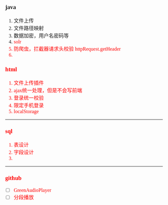 <font face="SimSun" size=3 >

### java

1. 文件上传
2. 文件路径映射
3. 数据加密，用户名密码等
4. <font color="Red">solr</span>
5. 防爬虫，拦截器请求头校验 httpRequest.getHeader
6. 

### html

1. 文件上传插件
2. ajax统一处理，但是不会写前端
3. 登录统一校验
4. 限定手机登录
5. localStorage

---

### sql

1. 表设计
2. 字段设计
3. 

---

### github

- [ ] GreenAudioPlayer
- [ ] 分段播放

</span>
